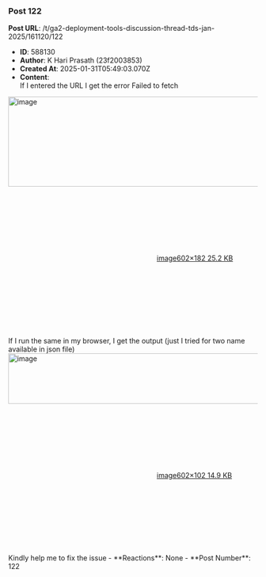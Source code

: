 ### Post 122
**Post URL**: /t/ga2-deployment-tools-discussion-thread-tds-jan-2025/161120/122
- **ID**: 588130
- **Author**: K Hari Prasath (23f2003853)
- **Created At**: 2025-01-31T05:49:03.070Z
- **Content**:  
  If I entered the URL I get the error Failed to fetch<br>
<div class="lightbox-wrapper"><a class="lightbox" href="https://europe1.discourse-cdn.com/flex013/uploads/iitm/original/3X/0/0/0057df148250fe0e3884b75aa26841869ef126ae.png" data-download-href="/uploads/short-url/32glmaeufkbxguhVz5MQk0iFNY.png?dl=1" title="image" rel="noopener nofollow ugc"><img src="https://europe1.discourse-cdn.com/flex013/uploads/iitm/original/3X/0/0/0057df148250fe0e3884b75aa26841869ef126ae.png" alt="image" data-base62-sha1="32glmaeufkbxguhVz5MQk0iFNY" width="602" height="182"><div class="meta"><svg class="fa d-icon d-icon-far-image svg-icon" aria-hidden="true"><use href="#far-image"></use></svg><span class="filename">image</span><span class="informations">602×182 25.2 KB</span><svg class="fa d-icon d-icon-discourse-expand svg-icon" aria-hidden="true"><use href="#discourse-expand"></use></svg></div></a></div>
If I run the same in my browser, I get the output (just I tried for two name available in json file)<br>
<div class="lightbox-wrapper"><a class="lightbox" href="https://europe1.discourse-cdn.com/flex013/uploads/iitm/original/3X/9/c/9cf827a80b0dcb297fa052431b260b5bddc5bbbf.png" data-download-href="/uploads/short-url/moC9B9SY1xNjQz5KoftA9zf5bwH.png?dl=1" title="image" rel="noopener nofollow ugc"><img src="https://europe1.discourse-cdn.com/flex013/uploads/iitm/original/3X/9/c/9cf827a80b0dcb297fa052431b260b5bddc5bbbf.png" alt="image" data-base62-sha1="moC9B9SY1xNjQz5KoftA9zf5bwH" width="602" height="102"><div class="meta"><svg class="fa d-icon d-icon-far-image svg-icon" aria-hidden="true"><use href="#far-image"></use></svg><span class="filename">image</span><span class="informations">602×102 14.9 KB</span><svg class="fa d-icon d-icon-discourse-expand svg-icon" aria-hidden="true"><use href="#discourse-expand"></use></svg></div></a></div>
Kindly help me to fix the issue
- **Reactions**: None
- **Post Number**: 122

